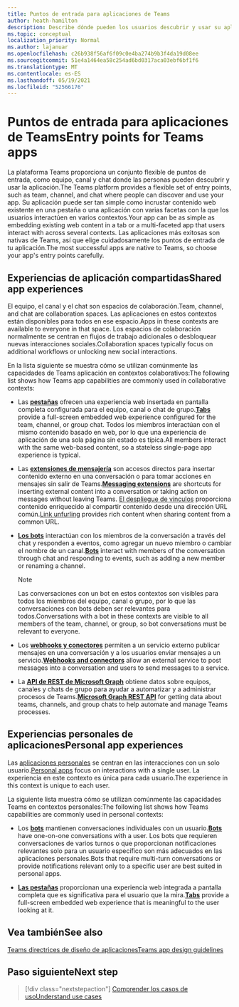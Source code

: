 ```yaml
---
title: Puntos de entrada para aplicaciones de Teams
author: heath-hamilton
description: Describe dónde pueden los usuarios descubrir y usar su aplicación en Teams.
ms.topic: conceptual
localization_priority: Normal
ms.author: lajanuar
ms.openlocfilehash: c26b938f56af6f09c0e4ba274b9b3f4da19d08ee
ms.sourcegitcommit: 51e4a1464ea58c254ad6bd0317aca03ebf6bf1f6
ms.translationtype: MT
ms.contentlocale: es-ES
ms.lasthandoff: 05/19/2021
ms.locfileid: "52566176"
---
```

# <a name="entry-points-for-teams-apps"></a><span data-ttu-id="d516d-103">Puntos de entrada para aplicaciones de Teams</span><span class="sxs-lookup"><span data-stu-id="d516d-103">Entry points for Teams apps</span></span>

<span data-ttu-id="d516d-104">La plataforma Teams proporciona un conjunto flexible de puntos de entrada, como equipo, canal y chat donde las personas pueden descubrir y usar la aplicación.</span><span class="sxs-lookup"><span data-stu-id="d516d-104">The Teams platform provides a flexible set of entry points, such as team, channel, and chat where people can discover and use your app.</span></span> <span data-ttu-id="d516d-105">Su aplicación puede ser tan simple como incrustar contenido web existente en una pestaña o una aplicación con varias facetas con la que los usuarios interactúen en varios contextos.</span><span class="sxs-lookup"><span data-stu-id="d516d-105">Your app can be as simple as embedding existing web content in a tab or a multi-faceted app that users interact with across several contexts.</span></span>
<span data-ttu-id="d516d-106">Las aplicaciones más exitosas son nativas de Teams, así que elige cuidadosamente los puntos de entrada de tu aplicación.</span><span class="sxs-lookup"><span data-stu-id="d516d-106">The most successful apps are native to Teams, so choose your app's entry points carefully.</span></span>

## <a name="shared-app-experiences"></a><span data-ttu-id="d516d-107">Experiencias de aplicación compartidas</span><span class="sxs-lookup"><span data-stu-id="d516d-107">Shared app experiences</span></span>

<span data-ttu-id="d516d-108">El equipo, el canal y el chat son espacios de colaboración.</span><span class="sxs-lookup"><span data-stu-id="d516d-108">Team, channel, and chat are collaboration spaces.</span></span> <span data-ttu-id="d516d-109">Las aplicaciones en estos contextos están disponibles para todos en ese espacio.</span><span class="sxs-lookup"><span data-stu-id="d516d-109">Apps in these contexts are available to everyone in that space.</span></span> <span data-ttu-id="d516d-110">Los espacios de colaboración normalmente se centran en flujos de trabajo adicionales o desbloquear nuevas interacciones sociales.</span><span class="sxs-lookup"><span data-stu-id="d516d-110">Collaboration spaces typically focus on additional workflows or unlocking new social interactions.</span></span>

<span data-ttu-id="d516d-111">En la lista siguiente se muestra cómo se utilizan comúnmente las capacidades de Teams aplicación en contextos colaborativos:</span><span class="sxs-lookup"><span data-stu-id="d516d-111">The following list shows how Teams app capabilities are commonly used in collaborative contexts:</span></span>

* <span data-ttu-id="d516d-112">Las [**pestañas**](~/tabs/what-are-tabs.md) ofrecen una experiencia web insertada en pantalla completa configurada para el equipo, canal o chat de grupo.</span><span class="sxs-lookup"><span data-stu-id="d516d-112">[**Tabs**](~/tabs/what-are-tabs.md) provide a full-screen embedded web experience configured for the team, channel, or group chat.</span></span> <span data-ttu-id="d516d-113">Todos los miembros interactúan con el mismo contenido basado en web, por lo que una experiencia de aplicación de una sola página sin estado es típica.</span><span class="sxs-lookup"><span data-stu-id="d516d-113">All members interact with the same web-based content, so a stateless single-page app experience is typical.</span></span>

* <span data-ttu-id="d516d-114">Las [**extensiones de mensajería**](~/messaging-extensions/what-are-messaging-extensions.md) son accesos directos para insertar contenido externo en una conversación o para tomar acciones en mensajes sin salir de Teams.</span><span class="sxs-lookup"><span data-stu-id="d516d-114">[**Messaging extensions**](~/messaging-extensions/what-are-messaging-extensions.md) are shortcuts for inserting external content into a conversation or taking action on messages without leaving Teams.</span></span> <span data-ttu-id="d516d-115">[El despliegue de vínculos](~/messaging-extensions/how-to/link-unfurling.md) proporciona contenido enriquecido al compartir contenido desde una dirección URL común.</span><span class="sxs-lookup"><span data-stu-id="d516d-115">[Link unfurling](~/messaging-extensions/how-to/link-unfurling.md) provides rich content when sharing content from a common URL.</span></span>

* <span data-ttu-id="d516d-116">[**Los bots**](~/bots/what-are-bots.md) interactúan con los miembros de la conversación a través del chat y responden a eventos, como agregar un nuevo miembro o cambiar el nombre de un canal.</span><span class="sxs-lookup"><span data-stu-id="d516d-116">[**Bots**](~/bots/what-are-bots.md) interact with members of the conversation through chat and responding to events, such as adding a new member or renaming a channel.</span></span> 
   > [!NOTE]
   > <span data-ttu-id="d516d-117">Las conversaciones con un bot en estos contextos son visibles para todos los miembros del equipo, canal o grupo, por lo que las conversaciones con bots deben ser relevantes para todos.</span><span class="sxs-lookup"><span data-stu-id="d516d-117">Conversations with a bot in these contexts are visible to all members of the team, channel, or group, so bot conversations must be relevant to everyone.</span></span>

* <span data-ttu-id="d516d-118">Los [**webhooks y conectores**](~/webhooks-and-connectors/what-are-webhooks-and-connectors.md) permiten a un servicio externo publicar mensajes en una conversación y a los usuarios enviar mensajes a un servicio.</span><span class="sxs-lookup"><span data-stu-id="d516d-118">[**Webhooks and connectors**](~/webhooks-and-connectors/what-are-webhooks-and-connectors.md) allow an external service to post messages into a conversation and users to send messages to a service.</span></span>

* <span data-ttu-id="d516d-119">La [**API de REST de Microsoft Graph**](/graph/teams-concept-overview) obtiene datos sobre equipos, canales y chats de grupo para ayudar a automatizar y a administrar procesos de Teams.</span><span class="sxs-lookup"><span data-stu-id="d516d-119">[**Microsoft Graph REST API**](/graph/teams-concept-overview) for getting data about teams, channels, and group chats to help automate and manage Teams processes.</span></span>

## <a name="personal-app-experiences"></a><span data-ttu-id="d516d-120">Experiencias personales de aplicaciones</span><span class="sxs-lookup"><span data-stu-id="d516d-120">Personal app experiences</span></span>

<span data-ttu-id="d516d-121">Las [aplicaciones personales](../concepts/design/personal-apps.md) se centran en las interacciones con un solo usuario.</span><span class="sxs-lookup"><span data-stu-id="d516d-121">[Personal apps](../concepts/design/personal-apps.md) focus on interactions with a single user.</span></span> <span data-ttu-id="d516d-122">La experiencia en este contexto es única para cada usuario.</span><span class="sxs-lookup"><span data-stu-id="d516d-122">The experience in this context is unique to each user.</span></span>

<span data-ttu-id="d516d-123">La siguiente lista muestra cómo se utilizan comúnmente las capacidades Teams en contextos personales:</span><span class="sxs-lookup"><span data-stu-id="d516d-123">The following list shows how Teams capabilities are commonly used in personal contexts:</span></span>

* <span data-ttu-id="d516d-124">Los [**bots**](~/bots/what-are-bots.md) mantienen conversaciones individuales con un usuario.</span><span class="sxs-lookup"><span data-stu-id="d516d-124">[**Bots**](~/bots/what-are-bots.md) have one-on-one conversations with a user.</span></span> <span data-ttu-id="d516d-125">Los bots que requieren conversaciones de varios turnos o que proporcionan notificaciones relevantes solo para un usuario específico son más adecuados en las aplicaciones personales.</span><span class="sxs-lookup"><span data-stu-id="d516d-125">Bots that require multi-turn conversations or provide notifications relevant only to a specific user are best suited in personal apps.</span></span>

* <span data-ttu-id="d516d-126">[**Las pestañas**](~/tabs/what-are-tabs.md) proporcionan una experiencia web integrada a pantalla completa que es significativa para el usuario que la mira.</span><span class="sxs-lookup"><span data-stu-id="d516d-126">[**Tabs**](~/tabs/what-are-tabs.md) provide a full-screen embedded web experience that is meaningful to the user looking at it.</span></span>

## <a name="see-also"></a><span data-ttu-id="d516d-127">Vea también</span><span class="sxs-lookup"><span data-stu-id="d516d-127">See also</span></span>

[<span data-ttu-id="d516d-128">Teams directrices de diseño de aplicaciones</span><span class="sxs-lookup"><span data-stu-id="d516d-128">Teams app design guidelines</span></span>](../concepts/design/design-teams-app-overview.md)

## <a name="next-step"></a><span data-ttu-id="d516d-129">Paso siguiente</span><span class="sxs-lookup"><span data-stu-id="d516d-129">Next step</span></span>

> [!div class="nextstepaction"]
> [<span data-ttu-id="d516d-130">Comprender los casos de uso</span><span class="sxs-lookup"><span data-stu-id="d516d-130">Understand use cases</span></span>](../concepts/design/understand-use-cases.md)
